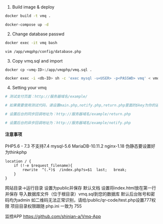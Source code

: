 1. Build image & deploy
``` bash
docker build -t vmq .

docker-compose up -d
```

2. Change database passwd
``` bash
docker exec -it vmq bash

vim /app/vmqphp/config/database.php
```

3. Copy vmq.sql and import
``` bash
docker cp <vmq-ID>:/app/vmqphp/vmq.sql .

docker exec -i <db-ID> sh -c 'exec mysql -u<USER> -p<PASSWD> vmq' < vmq.sql
```

4. Setting your vmq
``` bash
# 测试支付页面：http://服务器域名/example/

# 如果需要使用测试代码，请设置main.php,notify.php,return.php里面的$key为你的通讯密钥

# 设置后台的同步回调地址为：http://服务器域名/example/return.php

# 设置后台的异步回调地址为：http://服务器域名/example/notify.php
```

#### 注意事项
PHP5.6 - 7.3 不支持7.4
mysql-5.6 MariaDB-10.11.2
nginx-1.18
伪静态要设置好为thinkphp
``` 
location / {
	if (!-e $request_filename){
		rewrite  ^(.*)$  /index.php?s=$1  last;   break;
	}
}
```
网站目录->运行目录 设置为public并保存
默认文档 设置将index.html放在第一行并保存
导入数据库文件（位于根目录）vmq.sql到您的数据库
默认后台账号和密码均为admin
如二维码无法正常识别，请给/public/qr-code/test.php设置777权限
项目目录权限跟随 php.ini 一致为 755

监控APP https://github.com/shinian-a/Vmq-App




